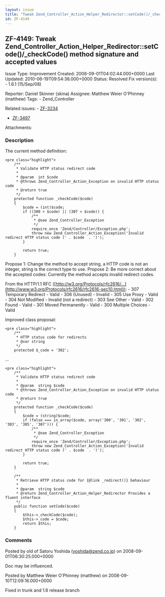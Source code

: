 ```yaml
---
layout: issue
title: "Tweak Zend_Controller_Action_Helper_Redirector::setCode()/_checkCode() method signature and accepted values"
id: ZF-4149
---
```


ZF-4149: Tweak Zend\_Controller\_Action\_Helper\_Redirector::setCode()/\_checkCode() method signature and accepted values
-------------------------------------------------------------------------------------------------------------------------

 Issue Type: Improvement Created: 2008-09-01T04:02:44.000+0000 Last Updated: 2010-06-19T09:54:38.000+0000 Status: Resolved Fix version(s): - 1.6.1 (15/Sep/08)
 
 Reporter:  Daniel Skinner (skina)  Assignee:  Matthew Weier O'Phinney (matthew)  Tags: - Zend\_Controller
 
 Related issues: - [ZF-3234](/issues/browse/ZF-3234)
- [ZF-3497](/issues/browse/ZF-3497)
 
 Attachments: 
### Description

The current method definition:

 
    <pre class="highlight">
        /**
         * Validate HTTP status redirect code
         *
         * @param  int $code
         * @throws Zend_Controller_Action_Exception on invalid HTTP status code
         * @return true
         */
        protected function _checkCode($code)
        {
            $code = (int)$code;
            if ((300 > $code) || (307 < $code)) {
                /**
                 * @see Zend_Controller_Exception
                 */
                require_once 'Zend/Controller/Exception.php';
                throw new Zend_Controller_Action_Exception('Invalid redirect HTTP status code (' . $code  . ')');
            }
    
            return true;
        }


Propose 1: Change the method to accept string, a HTTP code is not an integer, string is the correct type to use. Propose 2: Be more correct about the accepted codes: Currently the method accepts invalid redirect codes.

From the HTTP/1.1 RFC ([http://w3.org/Protocols/rfc2616/…](http://www.w3.org/Protocols/rfc2616/rfc2616-sec10.html)): - 307 Temporary Redirect - Valid - 306 (Unused) - Invalid - 305 Use Proxy - Valid - 304 Not Modified - Invalid (not a redirect) - 303 See Other - Valid - 302 Found - Valid - 301 Moved Permanently - Valid - 300 Multiple Choices - Valid

Improved class proposal:

 
    <pre class="highlight">
        /**
         * HTTP status code for redirects
         * @var string
         */
        protected $_code = '302';


...

 
    <pre class="highlight">
        /**
         * Validate HTTP status redirect code
         *
         * @param  string $code
         * @throws Zend_Controller_Action_Exception on invalid HTTP status code
         * @return true
         */
        protected function _checkCode($code)
        {
            $code = (string)$code;
            if (false === in_array($code, array('300', '301', '302', '303', '305', '307'))) {
                /**
                 * @see Zend_Controller_Exception
                 */
                require_once 'Zend/Controller/Exception.php';
                throw new Zend_Controller_Action_Exception('Invalid redirect HTTP status code (' . $code  . ')');
            }
    
            return true;
        }
    
        /**
         * Retrieve HTTP status code for {@link _redirect()} behaviour
         *
         * @param  string $code
         * @return Zend_Controller_Action_Helper_Redirector Provides a fluent interface
         */
        public function setCode($code)
        {
            $this->_checkCode($code);
            $this->_code = $code;
            return $this;
        }


 

 

### Comments

Posted by old of Satoru Yoshida (yoshida@zend.co.jp) on 2008-09-01T06:30:25.000+0000

Doc may be influenced.

 

 

Posted by Matthew Weier O'Phinney (matthew) on 2008-09-10T12:09:16.000+0000

Fixed in trunk and 1.6 release branch

 

 